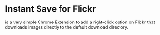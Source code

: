 # Instant Save for Flickr
is a very simple Chrome Extension to add a right-click option on Flickr that downloads images directly to the default download directory.
